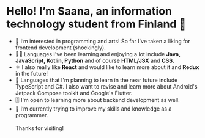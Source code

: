 # Hello! I’m Saana, an information technology student from Finland 👋
- 👀 I’m interested in programming and arts! So far I've taken a liking for frontend development (shockingly).
- 👩‍💻 Languages I've been learning and enjoying a lot include **Java, JavaScript, Kotlin, Python** and of course **HTML/JSX** and **CSS.**
- ⚛️ I also really like **React** and would like to learn more about it and **Redux** in the future!
- 📅 Languages that I'm planning to learn in the near future include TypeScript and C#. I also want to revise and learn more about Android's Jetpack Compose toolkit and Google's Flutter.
- 🗄️ I'm open to learning more about backend development as well.
- 🌱 I’m currently trying to improve my skills and knowledge as a programmer.
\
\
Thanks for visiting!

<!---
Saanah/Saanah is a ✨ special ✨ repository because its `README.md` (this file) appears on your GitHub profile.
You can click the Preview link to take a look at your changes.
--->
